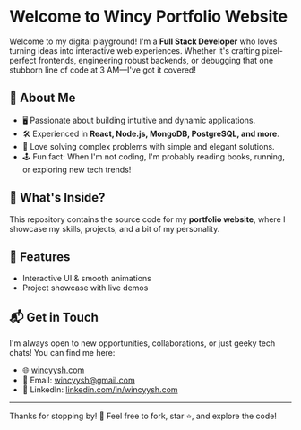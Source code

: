 # Welcome to Wincy Portfolio Website

Welcome to my digital playground! I'm a **Full Stack Developer** who loves turning ideas into interactive web experiences. Whether it's crafting pixel-perfect frontends, engineering robust backends, or debugging that one stubborn line of code at 3 AM—I've got it covered!

## 🌟 About Me

- 🖥️ Passionate about building intuitive and dynamic applications.
- 🛠️ Experienced in **React, Node.js, MongoDB, PostgreSQL, and more**.
- 🧩 Love solving complex problems with simple and elegant solutions.
- 🕹️ Fun fact: When I'm not coding, I'm probably reading books, running, or exploring new tech trends!

## 📂 What's Inside?

This repository contains the source code for my **portfolio website**, where I showcase my skills, projects, and a bit of my personality. 

## 🚀 Features

- Interactive UI & smooth animations
- Project showcase with live demos
<!-- - Contact form to get in touch -->

## 📬 Get in Touch

I'm always open to new opportunities, collaborations, or just geeky tech chats! You can find me here:

- 🌐 [wincyysh.com](https://wincyysh.com/)
- 📧 Email: [wincyysh@gmail.com](mailto:youremail@wincyysh@gmail.com)
- 💼 LinkedIn: [linkedin.com/in/wincyysh.com](https://linkedin.com/in/wincyysh)

---

Thanks for stopping by! 🚀 Feel free to fork, star ⭐, and explore the code!
